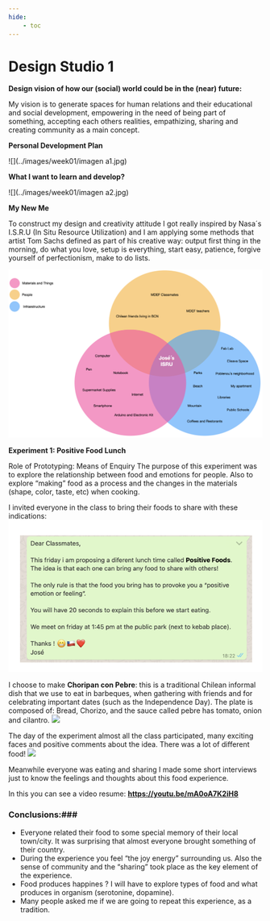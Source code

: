 ```yaml
---
hide:
    - toc
---
```


# Design Studio 1

> 

**Design vision of how our (social) world could be in the (near) future:**

My vision is to generate spaces for human relations and their educational and social development, empowering in the need of being part of something, accepting each others realities, empathizing, sharing and creating community as a main concept.

**Personal Development Plan**

![](../images/week01/imagen a1.jpg) 

**What I want to learn and develop?**

![](../images/week01/imagen a2.jpg) 

**My New Me**

To construct my design and creativity attitude I got really inspired by Nasa´s I.S.R.U (In Situ Resource Utilization) and I am applying some methods that artist Tom Sachs defined as part of his creative way: output first thing in the morning, do what you love, setup is everything, start easy, patience, forgive yourself of perfectionism, make to do lists. 

![](../images/designstudio/mynewme.jpg)

**Experiment 1: Positive Food Lunch**

Role of Prototyping: Means of Enquiry
The purpose of this experiment was to explore the relationship between food and emotions for people.  Also to explore “making” food as a process and the changes in the materials (shape, color, taste, etc) when cooking.

I invited everyone in the class to bring their foods to share with these indications:
![](../images/designstudio/invitation.jpg)

I choose to make **Choripan con Pebre**: this is a traditional Chilean informal dish that we use to eat in barbeques, when gathering with friends and for celebrating important dates (such as the Independence Day). The plate is composed of: Bread, Chorizo, and the sauce called pebre has tomato, onion and cilantro.
![](../images/designstudio/pebre.jpg)

The day of the experiment almost all the class participated, many exciting faces and positive comments about the idea. There was a lot of different food!
![](../images/designstudio/falta.jpg)

Meanwhile everyone was eating and sharing I made some short interviews just to know the feelings and thoughts about this food experience.

In this you can see a video resume: **<https://youtu.be/mA0oA7K2iH8>**


### Conclusions:###
-   Everyone related their food to some special memory of their local town/city. It was surprising that almost everyone brought something of their country.
-   During the experience you feel “the joy energy” surrounding us. Also the sense of community and the “sharing” took place as the key element of the experience. 
-   Food produces happines ? I will have to explore types of food and what produces in organism (serotonine, dopamine).
- Many people asked me if we are going to repeat this experience, as a tradition. 






